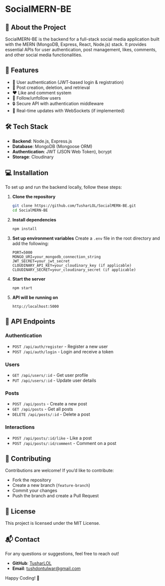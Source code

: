# SocialMERN-BE

## 📄 About the Project
SocialMERN-BE is the backend for a full-stack social media application built with the MERN (MongoDB, Express, React, Node.js) stack. It provides essential APIs for user authentication, post management, likes, comments, and other social media functionalities.

## 🚀 Features
- 🔑 User authentication (JWT-based login & registration)
- 📝 Post creation, deletion, and retrieval
- ❤️ Like and comment system
- 👥 Follow/unfollow users
- 🔒 Secure API with authentication middleware
- 📡 Real-time updates with WebSockets (if implemented)

## 🛠️ Tech Stack
- **Backend**: Node.js, Express.js
- **Database**: MongoDB (Mongoose ORM)
- **Authentication**: JWT (JSON Web Token), bcrypt
- **Storage**: Cloudinary

## 💻 Installation
To set up and run the backend locally, follow these steps:

1. **Clone the repository**
   ```sh
   git clone https://github.com/TusharLOL/SocialMERN-BE.git
   cd SocialMERN-BE
   ```

2. **Install dependencies**
   ```sh
   npm install
   ```

3. **Set up environment variables**
   Create a `.env` file in the root directory and add the following:
   ```
   PORT=5000
   MONGO_URI=your_mongodb_connection_string
   JWT_SECRET=your_jwt_secret
   CLOUDINARY_API_KEY=your_cloudinary_key (if applicable)
   CLOUDINARY_SECRET=your_cloudinary_secret (if applicable)
   ```

4. **Start the server**
   ```sh
   npm start
   ```

5. **API will be running on**
   ```
   http://localhost:5000
   ```

## 🎯 API Endpoints
### Authentication
- `POST /api/auth/register` - Register a new user
- `POST /api/auth/login` - Login and receive a token

### Users
- `GET /api/users/:id` - Get user profile
- `PUT /api/users/:id` - Update user details

### Posts
- `POST /api/posts` - Create a new post
- `GET /api/posts` - Get all posts
- `DELETE /api/posts/:id` - Delete a post

### Interactions
- `POST /api/posts/:id/like` - Like a post
- `POST /api/posts/:id/comment` - Comment on a post

## 🤝 Contributing
Contributions are welcome! If you’d like to contribute:
- Fork the repository
- Create a new branch (`feature-branch`)
- Commit your changes
- Push the branch and create a Pull Request

## 📜 License
This project is licensed under the MIT License.

## 📬 Contact
For any questions or suggestions, feel free to reach out!
- **GitHub**: [TusharLOL](https://github.com/TusharLOL)
- **Email**: tushdontulwar@gmail.com

Happy Coding! 🚀

